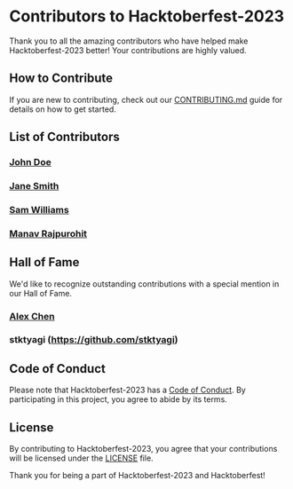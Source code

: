 # Contributors to Hacktoberfest-2023

Thank you to all the amazing contributors who have helped make Hacktoberfest-2023 better! Your contributions are highly valued.

## How to Contribute

If you are new to contributing, check out our [CONTRIBUTING.md](CONTRIBUTING.md) guide for details on how to get started.

## List of Contributors

### [John Doe](https://github.com/johndoe)



### [Jane Smith](https://github.com/janesmith)



### [Sam Williams](https://github.com/samwilliams)


### [Manav Rajpurohit](https://github.com/Manavr472)

## Hall of Fame

We'd like to recognize outstanding contributions with a special mention in our Hall of Fame.

### [Alex Chen](https://github.com/alexchen)

### stktyagi (https://github.com/stktyagi)



## Code of Conduct

Please note that Hacktoberfest-2023 has a [Code of Conduct](CODE_OF_CONDUCT.md). By participating in this project, you agree to abide by its terms.

## License

By contributing to Hacktoberfest-2023, you agree that your contributions will be licensed under the [LICENSE](LICENSE) file.

Thank you for being a part of Hacktoberfest-2023 and Hacktoberfest!
